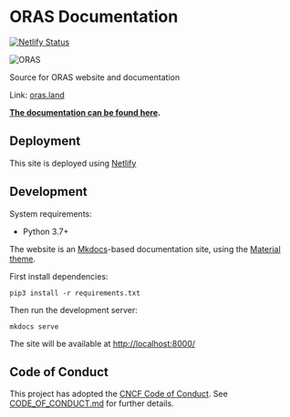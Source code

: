 # ORAS Documentation

[![Netlify Status](https://api.netlify.com/api/v1/badges/db61db6e-a953-4b02-b5fb-7f04f018b9d8/deploy-status)](https://app.netlify.com/sites/oras-project/deploys)

![ORAS](https://oras.land/img/oras.svg)

Source for ORAS website and documentation

Link: [oras.land](https://oras.land/)

**[The documentation can be found here](/docs/index.md).**

## Deployment

This site is deployed using [Netlify](https://www.netlify.com/)


## Development

System requirements:

- Python 3.7+

The website is an [Mkdocs](https://www.mkdocs.org/)-based documentation site, using the [Material theme](https://squidfunk.github.io/mkdocs-material/).

First install dependencies:

```
pip3 install -r requirements.txt
```

Then run the development server:

```
mkdocs serve
```

The site will be available at [http://localhost:8000/](http://localhost:8000/)

## Code of Conduct

This project has adopted the [CNCF Code of Conduct](https://github.com/cncf/foundation/blob/master/code-of-conduct.md). See [CODE_OF_CONDUCT.md](CODE_OF_CONDUCT.md) for further details.

